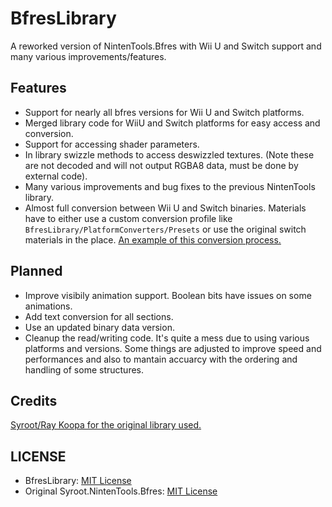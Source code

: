# BfresLibrary
A reworked version of NintenTools.Bfres with Wii U and Switch support and many various improvements/features.

## Features
- Support for nearly all bfres versions for Wii U and Switch platforms.
- Merged library code for WiiU and Switch platforms for easy access and conversion.
- Support for accessing shader parameters.
- In library swizzle methods to access deswizzled textures. (Note these are not decoded and will not output RGBA8 data, must be done by external code).
- Many various improvements and bug fixes to the previous NintenTools library.
- Almost full conversion between Wii U and Switch binaries. Materials have to either use a custom conversion profile like `BfresLibrary/PlatformConverters/Presets` or use the original switch materials in the place. [An example of this conversion process.](https://github.com/KillzXGaming/BfresPlatformConverter)

## Planned
- Improve visibily animation support. Boolean bits have issues on some animations.
- Add text conversion for all sections.
- Use an updated binary data version.
- Cleanup the read/writing code. It's quite a mess due to using various platforms and versions. Some things are adjusted to improve speed and performances and also to mantain accuarcy with the ordering and handling of some structures. 

## Credits
[Syroot/Ray Koopa for the original library used.](https://gitlab.com/Syroot/NintenTools.Bfres/tree/master/src/Syroot.NintenTools.Bfres)

## LICENSE
- BfresLibrary: [MIT License](https://github.com/KillzXGaming/BfresLibrary/blob/master/LICENSE.txt)
- Original Syroot.NintenTools.Bfres: [MIT License](https://gitlab.com/Syroot/NintenTools.Bfres/-/blob/master/LICENSE)
